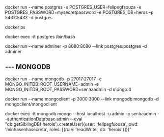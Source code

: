 docker run --name postgres -e POSTGRES_USER=felipegfsouza -e POSTGRES_PASSWORD=mysecretpassword -e POSTGRES_DB=heros -p 5432:5432 -d postgres

docker ps

docker exec -it postgres /bin/bash


docker run --name adminer -p 8080:8080 --link postgres:postgres -d adminer


## --- MONGODB 

docker run --name mongodb -p 27017:27017 -e MONGO_INITDB_ROOT_USERNAME=admin -e MONGO_INITDB_ROOT_PASSWORD=senhaadmin -d mongo:4

docker run --name mongoclient -p 3000:3000 --link mongodb:mongodb -d mongoclient/mongoclient

docker exec -it mongodb mongo --host localhost -u admin -p senhaadmin --authenticationDatabase admin --eval "db.getSiblingDB('herois').createUser({user: 'felipegfsouza', pwd: 'minhasenhasecreta', roles: [{role: 'readWrite', db: 'herois'}]})"